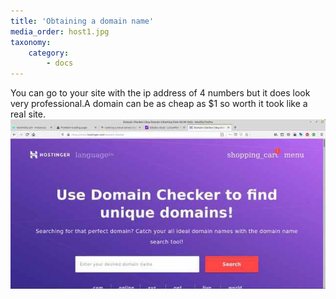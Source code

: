 ```yaml
---
title: 'Obtaining a domain name'
media_order: host1.jpg
taxonomy:
    category:
        - docs
---
```


You can go to your site with the ip address of 4 numbers but it does look very professional.A domain can be as cheap as $1 so worth it took like a real site.
![](host1.jpg)
